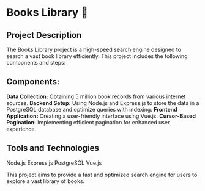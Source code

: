 # Books Library 🚀
## Project Description
The Books Library project is a high-speed search engine designed to search a vast book library efficiently. This project includes the following components and steps:

## Components:
**Data Collection:** Obtaining 5 million book records from various internet sources.
**Backend Setup:** Using Node.js and Express.js to store the data in a PostgreSQL database and optimize queries with indexing.
**Frontend Application:** Creating a user-friendly interface using Vue.js.
**Cursor-Based Pagination:** Implementing efficient pagination for enhanced user experience.

## Tools and Technologies
Node.js
Express.js
PostgreSQL
Vue.js

This project aims to provide a fast and optimized search engine for users to explore a vast library of books.
